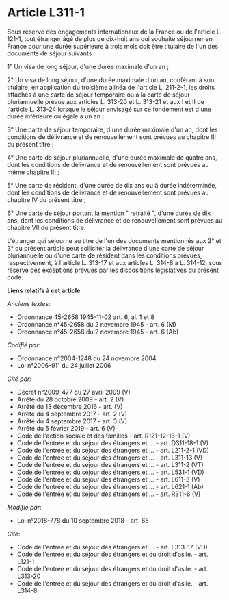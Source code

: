 # Article L311-1

Sous réserve des engagements internationaux de la France ou de l'article L. 121-1, tout étranger âgé de plus de dix-huit ans
qui souhaite séjourner en France pour une durée supérieure à trois mois doit être titulaire de l'un des documents de séjour
suivants :

1° Un visa de long séjour, d'une durée maximale d'un an ;

2° Un visa de long séjour, d'une durée maximale d'un an, conférant à son titulaire, en application du troisième alinéa de
l'article L. 211-2-1, les droits attachés à une carte de séjour temporaire ou à la carte de séjour pluriannuelle prévue aux
articles L. 313-20 et L. 313-21 et aux I et II de l'article L. 313-24 lorsque le séjour envisagé sur ce fondement est d'une
durée inférieure ou égale à un an ;

3° Une carte de séjour temporaire, d'une durée maximale d'un an, dont les conditions de délivrance et de renouvellement sont
prévues au chapitre III du présent titre ;

4° Une carte de séjour pluriannuelle, d'une durée maximale de quatre ans, dont les conditions de délivrance et de
renouvellement sont prévues au même chapitre III ;

5° Une carte de résident, d'une durée de dix ans ou à durée indéterminée, dont les conditions de délivrance et de
renouvellement sont prévues au chapitre IV du présent titre ;

6° Une carte de séjour portant la mention " retraité ", d'une durée de dix ans, dont les conditions de délivrance et de
renouvellement sont prévues au chapitre VII du présent titre.

L'étranger qui séjourne au titre de l'un des documents mentionnés aux 2° et 3° du présent article peut solliciter la
délivrance d'une carte de séjour pluriannuelle ou d'une carte de résident dans les conditions prévues, respectivement, à
l'article L. 313-17 et aux articles L. 314-8 à L. 314-12, sous réserve des exceptions prévues par les dispositions
législatives du présent code.

**Liens relatifs à cet article**

_Anciens textes_:

  - Ordonnance 45-2658 1945-11-02 art. 6, al. 1 et 8
  - Ordonnance n°45-2658 du 2 novembre 1945 - art. 6 (M)
  - Ordonnance n°45-2658 du 2 novembre 1945 - art. 6 (Ab)

_Codifié par_:

  - Ordonnance n°2004-1248 du 24 novembre 2004
  - Loi n°2006-911 du 24 juillet 2006

_Cité par_:

  - Décret n°2009-477 du 27 avril 2009 (V)
  - Arrêté du 28 octobre 2009 - art. 2 (V)
  - Arrêté du 13 décembre 2016 - art. (V)
  - Arrêté du 4 septembre 2017 - art. 2 (V)
  - Arrêté du 4 septembre 2017 - art. 3 (V)
  - Arrêté du 5 février 2019 - art. 6 (V)
  - Code de l'action sociale et des familles - art. R121-12-13-1 (V)
  - Code de l'entrée et du séjour des étrangers et ... - art. D311-18-1 (V)
  - Code de l'entrée et du séjour des étrangers et ... - art. L211-2-1 (VD)
  - Code de l'entrée et du séjour des étrangers et ... - art. L311-13 (V)
  - Code de l'entrée et du séjour des étrangers et ... - art. L311-2 (VT)
  - Code de l'entrée et du séjour des étrangers et ... - art. L531-1 (VD)
  - Code de l'entrée et du séjour des étrangers et ... - art. L611-3 (V)
  - Code de l'entrée et du séjour des étrangers et ... - art. L621-1 (Ab)
  - Code de l'entrée et du séjour des étrangers et ... - art. R311-6 (V)

_Modifié par_:

  - Loi n°2018-778 du 10 septembre 2018 - art. 65

_Cite_:

  - Code de l'entrée et du séjour des étrangers et ... - art. L313-17 (VD)
  - Code de l'entrée et du séjour des étrangers et du droit d'asile. - art. L121-1
  - Code de l'entrée et du séjour des étrangers et du droit d'asile. - art. L313-20
  - Code de l'entrée et du séjour des étrangers et du droit d'asile. - art. L314-8
